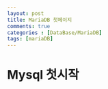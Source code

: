 ```yaml
---
layout: post
title: MariaDB 첫페이지 
comments: true 
categories : [DataBase/MariaDB]
tags: [mariaDB]
---
```


# Mysql 첫시작